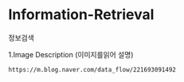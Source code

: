 # Information-Retrieval
정보검색



1.Image Description (이미지를읽어 설명)
    
    https://m.blog.naver.com/data_flow/221693091492
    
